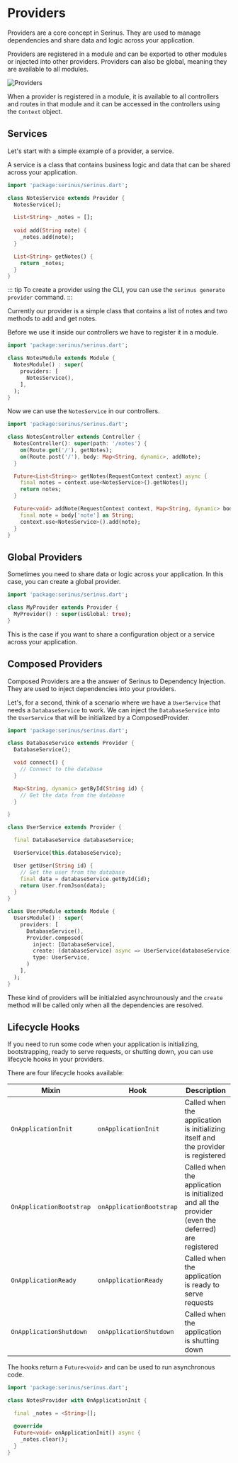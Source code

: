 # Providers

Providers are a core concept in Serinus. They are used to manage dependencies and share data and logic across your application.

Providers are registered in a module and can be exported to other modules or injected into other providers. Providers can also be global, meaning they are available to all modules.

<img src='/providers.png' alt='Providers' />

When a provider is registered in a module, it is available to all controllers and routes in that module and it can be accessed in the controllers using the `Context` object.

## Services

Let's start with a simple example of a provider, a service.

A service is a class that contains business logic and data that can be shared across your application.

```dart
import 'package:serinus/serinus.dart';

class NotesService extends Provider {
  NotesService();

  List<String> _notes = [];
  
  void add(String note) {
    _notes.add(note);
  }

  List<String> getNotes() {
    return _notes;
  }
}
```

::: tip
To create a provider using the CLI, you can use the `serinus generate provider` command.
:::

Currently our provider is a simple class that contains a list of notes and two methods to add and get notes.

Before we use it inside our controllers we have to register it in a module.

```dart
import 'package:serinus/serinus.dart';

class NotesModule extends Module {
  NotesModule() : super(
    providers: [
      NotesService(),
    ],
  );
}
```

Now we can use the `NotesService` in our controllers.

```dart
import 'package:serinus/serinus.dart';

class NotesController extends Controller {
  NotesController(): super(path: '/notes') {
    on(Route.get('/'), getNotes);
    on(Route.post('/'), body: Map<String, dynamic>, addNote);
  }

  Future<List<String>> getNotes(RequestContext context) async {
    final notes = context.use<NotesService>().getNotes();
    return notes;
  }

  Future<void> addNote(RequestContext context, Map<String, dynamic> body) async {
    final note = body['note'] as String;
    context.use<NotesService>().add(note);
  }
}
```

## Global Providers

Sometimes you need to share data or logic across your application. In this case, you can create a global provider.

```dart
import 'package:serinus/serinus.dart';

class MyProvider extends Provider {
  MyProvider() : super(isGlobal: true);
}
```

This is the case if you want to share a configuration object or a service across your application.

## Composed Providers

Composed Providers are a the answer of Serinus to Dependency Injection. They are used to inject dependencies into your providers.

Let's, for a second, think of a scenario where we have a `UserService` that needs a `DatabaseService` to work. We can inject the `DatabaseService` into the `UserService` that will be initialized by a ComposedProvider.

```dart
import 'package:serinus/serinus.dart';

class DatabaseService extends Provider {
  DatabaseService();

  void connect() {
    // Connect to the database
  }

  Map<String, dynamic> getById(String id) {
    // Get the data from the database
  }

}

class UserService extends Provider {

  final DatabaseService databaseService;

  UserService(this.databaseService);

  User getUser(String id) {
    // Get the user from the database
    final data = databaseService.getById(id);
    return User.fromJson(data);
  }
}

class UsersModule extends Module {
  UsersModule() : super(
    providers: [
      DatabaseService(),
      Provider.composed(
        inject: [DatabaseService],
        create: (databaseService) async => UserService(databaseService),
        type: UserService,
      )
    ],
  );
}
```

These kind of providers will be initialzied asynchrounously and the `create` method will be called only when all the dependencies are resolved.

## Lifecycle Hooks

If you need to run some code when your application is initializing, bootstrapping, ready to serve requests, or shutting down, you can use lifecycle hooks in your providers.

There are four lifecycle hooks available:

| Mixin | Hook                | Description                                                                 |
|-------|---------------------|-----------------------------------------------------------------------------|
| `OnApplicationInit` | `onApplicationInit` | Called when the application is initializing itself and the provider is registered   |
| `OnApplicationBootstrap` | `onApplicationBootstrap`      | Called when the application is initialized and all the provider (even the deferred) are registered |
| `OnApplicationReady` | `onApplicationReady`      | Called when the application is ready to serve requests |
| `OnApplicationShutdown` | `onApplicationShutdown`      | Called when the application is shutting down |

The hooks return a `Future<void>` and can be used to run asynchronous code.

```dart
import 'package:serinus/serinus.dart';

class NotesProvider with OnApplicationInit {

  final _notes = <String>[];

  @override
  Future<void> onApplicationInit() async {
    _notes.clear();
  }
}

```
